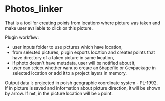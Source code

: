 # Photos_linker
That is a tool for creating points from locations where picture was taken and make user avaliable to click on this picture.

Plugin workflow:
- user inputs folder to use pictures which have location,
- from selected pictures, plugin exports location and creates points that have directory of a taken picture in same location,
- if photo doesn't have metadata, user will be notified about it,
- user can select whether want to create an Shapefile or Geopackage in selected location or add it to a project layers in memory.

Output data is projected in polish geographic coordinate system - PL-1992. If in picture is saved and information about picture direction, it will be shown by arrow. If not, in the picture location will be a point.
